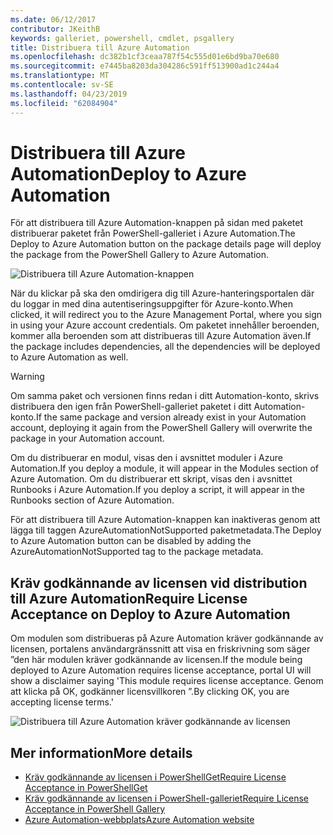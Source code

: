 ```yaml
---
ms.date: 06/12/2017
contributor: JKeithB
keywords: galleriet, powershell, cmdlet, psgallery
title: Distribuera till Azure Automation
ms.openlocfilehash: dc382b1cf3ceaa787f54c555d01e6bd9ba70e680
ms.sourcegitcommit: e7445ba8203da304286c591ff513900ad1c244a4
ms.translationtype: MT
ms.contentlocale: sv-SE
ms.lasthandoff: 04/23/2019
ms.locfileid: "62084904"
---
```

# <a name="deploy-to-azure-automation"></a><span data-ttu-id="3df67-103">Distribuera till Azure Automation</span><span class="sxs-lookup"><span data-stu-id="3df67-103">Deploy to Azure Automation</span></span>

<span data-ttu-id="3df67-104">För att distribuera till Azure Automation-knappen på sidan med paketet distribuerar paketet från PowerShell-galleriet i Azure Automation.</span><span class="sxs-lookup"><span data-stu-id="3df67-104">The Deploy to Azure Automation button on the package details page will deploy the package from the PowerShell Gallery to Azure Automation.</span></span>

![Distribuera till Azure Automation-knappen](../../Images/DeployToAzureAutomationButton.png)

<span data-ttu-id="3df67-106">När du klickar på ska den omdirigera dig till Azure-hanteringsportalen där du loggar in med dina autentiseringsuppgifter för Azure-konto.</span><span class="sxs-lookup"><span data-stu-id="3df67-106">When clicked, it will redirect you to the Azure Management Portal, where you sign in using your Azure account credentials.</span></span>
<span data-ttu-id="3df67-107">Om paketet innehåller beroenden, kommer alla beroenden som att distribueras till Azure Automation även.</span><span class="sxs-lookup"><span data-stu-id="3df67-107">If the package includes dependencies, all the dependencies will be deployed to Azure Automation as well.</span></span>

> [!WARNING]
> <span data-ttu-id="3df67-108">Om samma paket och versionen finns redan i ditt Automation-konto, skrivs distribuera den igen från PowerShell-galleriet paketet i ditt Automation-konto.</span><span class="sxs-lookup"><span data-stu-id="3df67-108">If the same package and version already exist in your Automation account, deploying it again from the PowerShell Gallery will overwrite the package in your Automation account.</span></span>

<span data-ttu-id="3df67-109">Om du distribuerar en modul, visas den i avsnittet moduler i Azure Automation.</span><span class="sxs-lookup"><span data-stu-id="3df67-109">If you deploy a module, it will appear in the Modules section of Azure Automation.</span></span>  <span data-ttu-id="3df67-110">Om du distribuerar ett skript, visas den i avsnittet Runbooks i Azure Automation.</span><span class="sxs-lookup"><span data-stu-id="3df67-110">If you deploy a script, it will appear in the Runbooks section of Azure Automation.</span></span>

<span data-ttu-id="3df67-111">För att distribuera till Azure Automation-knappen kan inaktiveras genom att lägga till taggen AzureAutomationNotSupported paketmetadata.</span><span class="sxs-lookup"><span data-stu-id="3df67-111">The Deploy to Azure Automation button can be disabled by adding the AzureAutomationNotSupported tag to the package metadata.</span></span>

## <a name="require-license-acceptance-on-deploy-to-azure-automation"></a><span data-ttu-id="3df67-112">Kräv godkännande av licensen vid distribution till Azure Automation</span><span class="sxs-lookup"><span data-stu-id="3df67-112">Require License Acceptance on Deploy to Azure Automation</span></span>

<span data-ttu-id="3df67-113">Om modulen som distribueras på Azure Automation kräver godkännande av licensen, portalens användargränssnitt att visa en friskrivning som säger ”den här modulen kräver godkännande av licensen.</span><span class="sxs-lookup"><span data-stu-id="3df67-113">If the module being deployed to Azure Automation requires license acceptance, portal UI will show a disclaimer saying 'This module requires license acceptance.</span></span> <span data-ttu-id="3df67-114">Genom att klicka på OK, godkänner licensvillkoren ”.</span><span class="sxs-lookup"><span data-stu-id="3df67-114">By clicking OK, you are accepting license terms.'</span></span>

![Distribuera till Azure Automation kräver godkännande av licensen](../../Images/DeployToAzureAutomationRequireLicenseAcceptanceDisclaimer.png)

## <a name="more-details"></a><span data-ttu-id="3df67-116">Mer information</span><span class="sxs-lookup"><span data-stu-id="3df67-116">More details</span></span>

- [<span data-ttu-id="3df67-117">Kräv godkännande av licensen i PowerShellGet</span><span class="sxs-lookup"><span data-stu-id="3df67-117">Require License Acceptance in PowerShellGet</span></span>](../../concepts/module-license-acceptance.md)
- [<span data-ttu-id="3df67-118">Kräv godkännande av licensen i PowerShell-galleriet</span><span class="sxs-lookup"><span data-stu-id="3df67-118">Require License Acceptance in PowerShell Gallery</span></span>](packages-that-require-license-acceptance.md)
- [<span data-ttu-id="3df67-119">Azure Automation-webbplats</span><span class="sxs-lookup"><span data-stu-id="3df67-119">Azure Automation website</span></span>](http://azure.microsoft.com/services/automation/)
